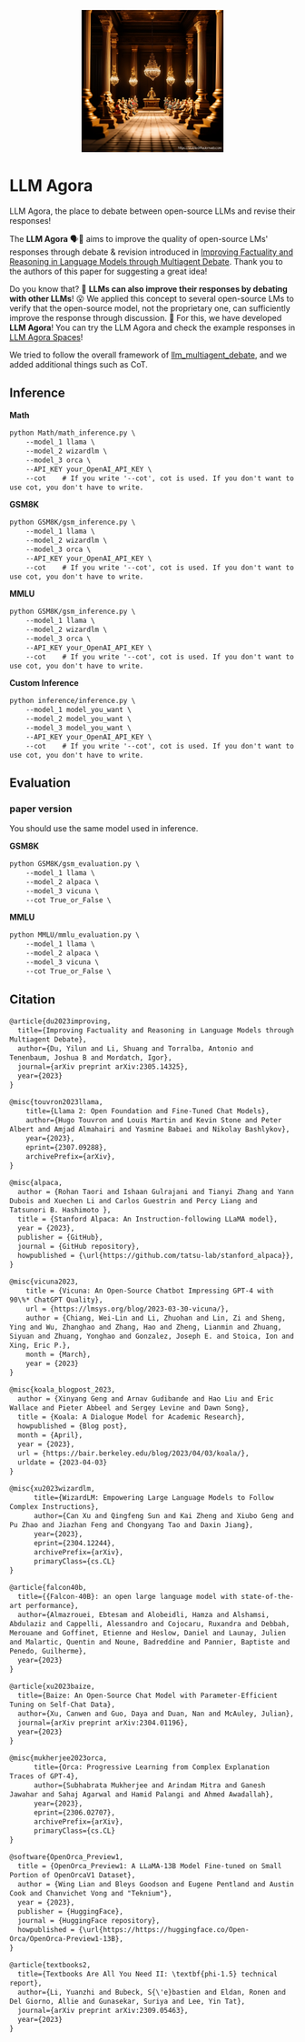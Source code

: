 <p align="center"><img src="/assets/LLM-Agora.png", width='250', height='250'></p>

# LLM Agora
LLM Agora, the place to debate between open-source LLMs and revise their responses!

The **LLM Agora** 🗣️🏦 aims to improve the quality of open-source LMs' responses through debate & revision introduced in [Improving Factuality and Reasoning in Language Models through Multiagent Debate](https://arxiv.org/abs/2305.14325).
Thank you to the authors of this paper for suggesting a great idea!

Do you know that? 🤔 **LLMs can also improve their responses by debating with other LLMs**! 😮 We applied this concept to several open-source LMs to verify that the open-source model, not the proprietary one, can sufficiently improve the response through discussion. 🤗
For this, we have developed **LLM Agora**!
You can try the LLM Agora and check the example responses in [LLM Agora Spaces](https://huggingface.co/spaces/Cartinoe5930/LLMAgora)!

We tried to follow the overall framework of [llm_multiagent_debate](https://github.com/composable-models/llm_multiagent_debate), and we added additional things such as CoT.


## Inference

**Math**
```
python Math/math_inference.py \
    --model_1 llama \
    --model_2 wizardlm \
    --model_3 orca \
    --API_KEY your_OpenAI_API_KEY \
    --cot    # If you write '--cot', cot is used. If you don't want to use cot, you don't have to write.
```

**GSM8K**
```
python GSM8K/gsm_inference.py \
    --model_1 llama \
    --model_2 wizardlm \
    --model_3 orca \
    --API_KEY your_OpenAI_API_KEY \
    --cot    # If you write '--cot', cot is used. If you don't want to use cot, you don't have to write.
```

**MMLU**
```
python GSM8K/gsm_inference.py \
    --model_1 llama \
    --model_2 wizardlm \
    --model_3 orca \
    --API_KEY your_OpenAI_API_KEY \
    --cot    # If you write '--cot', cot is used. If you don't want to use cot, you don't have to write.
```

**Custom Inference**
```
python inference/inference.py \
    --model_1 model_you_want \
    --model_2 model_you_want \
    --model_3 model_you_want \
    --API_KEY your_OpenAI_API_KEY \
    --cot    # If you write '--cot', cot is used. If you don't want to use cot, you don't have to write.
```

## Evaluation

### paper version

You should use the same model used in inference.

**GSM8K**
```
python GSM8K/gsm_evaluation.py \
    --model_1 llama \
    --model_2 alpaca \
    --model_3 vicuna \
    --cot True_or_False \
```

**MMLU**
```
python MMLU/mmlu_evaluation.py \
    --model_1 llama \
    --model_2 alpaca \
    --model_3 vicuna \
    --cot True_or_False \
```


## Citation

```
@article{du2023improving,
  title={Improving Factuality and Reasoning in Language Models through Multiagent Debate},
  author={Du, Yilun and Li, Shuang and Torralba, Antonio and Tenenbaum, Joshua B and Mordatch, Igor},
  journal={arXiv preprint arXiv:2305.14325},
  year={2023}
}
```

```
@misc{touvron2023llama,
    title={Llama 2: Open Foundation and Fine-Tuned Chat Models}, 
    author={Hugo Touvron and Louis Martin and Kevin Stone and Peter Albert and Amjad Almahairi and Yasmine Babaei and Nikolay Bashlykov},
    year={2023},
    eprint={2307.09288},
    archivePrefix={arXiv},
}
```

```
@misc{alpaca,
  author = {Rohan Taori and Ishaan Gulrajani and Tianyi Zhang and Yann Dubois and Xuechen Li and Carlos Guestrin and Percy Liang and Tatsunori B. Hashimoto },
  title = {Stanford Alpaca: An Instruction-following LLaMA model},
  year = {2023},
  publisher = {GitHub},
  journal = {GitHub repository},
  howpublished = {\url{https://github.com/tatsu-lab/stanford_alpaca}},
}
```

```
@misc{vicuna2023,
    title = {Vicuna: An Open-Source Chatbot Impressing GPT-4 with 90\%* ChatGPT Quality},
    url = {https://lmsys.org/blog/2023-03-30-vicuna/},
    author = {Chiang, Wei-Lin and Li, Zhuohan and Lin, Zi and Sheng, Ying and Wu, Zhanghao and Zhang, Hao and Zheng, Lianmin and Zhuang, Siyuan and Zhuang, Yonghao and Gonzalez, Joseph E. and Stoica, Ion and Xing, Eric P.},
    month = {March},
    year = {2023}
}
```

```
@misc{koala_blogpost_2023,
  author = {Xinyang Geng and Arnav Gudibande and Hao Liu and Eric Wallace and Pieter Abbeel and Sergey Levine and Dawn Song},
  title = {Koala: A Dialogue Model for Academic Research},
  howpublished = {Blog post},
  month = {April},
  year = {2023},
  url = {https://bair.berkeley.edu/blog/2023/04/03/koala/},
  urldate = {2023-04-03}
}
```

```
@misc{xu2023wizardlm,
      title={WizardLM: Empowering Large Language Models to Follow Complex Instructions}, 
      author={Can Xu and Qingfeng Sun and Kai Zheng and Xiubo Geng and Pu Zhao and Jiazhan Feng and Chongyang Tao and Daxin Jiang},
      year={2023},
      eprint={2304.12244},
      archivePrefix={arXiv},
      primaryClass={cs.CL}
}
```

```
@article{falcon40b,
  title={{Falcon-40B}: an open large language model with state-of-the-art performance},
  author={Almazrouei, Ebtesam and Alobeidli, Hamza and Alshamsi, Abdulaziz and Cappelli, Alessandro and Cojocaru, Ruxandra and Debbah, Merouane and Goffinet, Etienne and Heslow, Daniel and Launay, Julien and Malartic, Quentin and Noune, Badreddine and Pannier, Baptiste and Penedo, Guilherme},
  year={2023}
}
```

```
@article{xu2023baize,
  title={Baize: An Open-Source Chat Model with Parameter-Efficient Tuning on Self-Chat Data},
  author={Xu, Canwen and Guo, Daya and Duan, Nan and McAuley, Julian},
  journal={arXiv preprint arXiv:2304.01196},
  year={2023}
}
```

```
@misc{mukherjee2023orca,
      title={Orca: Progressive Learning from Complex Explanation Traces of GPT-4}, 
      author={Subhabrata Mukherjee and Arindam Mitra and Ganesh Jawahar and Sahaj Agarwal and Hamid Palangi and Ahmed Awadallah},
      year={2023},
      eprint={2306.02707},
      archivePrefix={arXiv},
      primaryClass={cs.CL}
}
```

```
@software{OpenOrca_Preview1,
  title = {OpenOrca_Preview1: A LLaMA-13B Model Fine-tuned on Small Portion of OpenOrcaV1 Dataset},
  author = {Wing Lian and Bleys Goodson and Eugene Pentland and Austin Cook and Chanvichet Vong and "Teknium"},
  year = {2023},
  publisher = {HuggingFace},
  journal = {HuggingFace repository},
  howpublished = {\url{https://https://huggingface.co/Open-Orca/OpenOrca-Preview1-13B},
}
```

```
@article{textbooks2,
  title={Textbooks Are All You Need II: \textbf{phi-1.5} technical report},
  author={Li, Yuanzhi and Bubeck, S{\'e}bastien and Eldan, Ronen and Del Giorno, Allie and Gunasekar, Suriya and Lee, Yin Tat},
  journal={arXiv preprint arXiv:2309.05463},
  year={2023}
}
```
